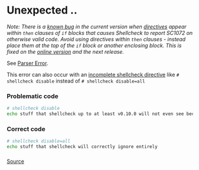 # Unexpected ..

*Note: There is a [known bug](../issues/1036) in the current version when [directives](../wiki/Directive) appear within `then` clauses of `if` blocks that causes Shellcheck to report SC1072 on otherwise valid code. Avoid using directives within `then` clauses - instead place them at the top of the `if` block or another enclosing block. This is fixed on the [online version](https://www.shellcheck.net/) and the next release.*

See [Parser Error](https://github.com/koalaman/shellcheck/wiki/Parser-Error).

This error can also occur with an [incomplete shellcheck directive](https://github.com/koalaman/shellcheck/wiki/Ignore/ceb874a8defc0df77b285e4fc54f897ed9dbb231#ignoring-all-errors-in-a-file-08) like `# shellcheck disable` instead of `# shellcheck disable=all`

### Problematic code
```sh
# shellcheck disable
echo stuff that shellcheck up to at least v0.10.0 will not even see because of the incorrect directive above
```

### Correct code
```sh
# shellcheck disable=all
echo stuff that shellcheck will correctly ignore entirely
```

###
[Source](https://github.com/koalaman/shellcheck/wiki/SC1072)

